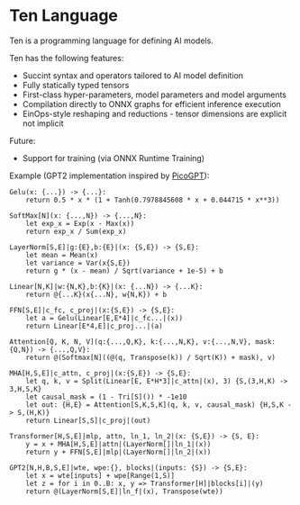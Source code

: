 # Ten Language

Ten is a programming language for defining AI models.

Ten has the following features:
* Succint syntax and operators tailored to AI model definition
* Fully statically typed tensors
* First-class hyper-parameters, model parameters and model arguments
* Compilation directly to ONNX graphs for efficient inference execution
* EinOps-style reshaping and reductions - tensor dimensions are explicit not implicit

Future:
* Support for training (via ONNX Runtime Training)

Example (GPT2 implementation inspired by [PicoGPT](https://github.com/jaymody/picoGPT)):

```ten
Gelu(x: {...}) -> {...}:
    return 0.5 * x * (1 + Tanh(0.7978845608 * x + 0.044715 * x**3))

SoftMax[N](x: {...,N}) -> {...,N}:
    let exp_x = Exp(x - Max(x))
    return exp_x / Sum(exp_x)

LayerNorm[S,E]|g:{E},b:{E}|(x: {S,E}) -> {S,E}:
    let mean = Mean(x)
    let variance = Var(x{S,E})
    return g * (x - mean) / Sqrt(variance + 1e-5) + b

Linear[N,K]|w:{N,K},b:{K}|(x: {...N}) -> {...K}:
    return @{...K}(x{...N}, w{N,K}) + b

FFN[S,E]|c_fc, c_proj|(x:{S,E}) -> {S,E}:
    let a = Gelu(Linear[E,E*4]|c_fc...|(x))
    return Linear[E*4,E]|c_proj...|(a)

Attention[Q, K, N, V](q:{...,Q,K}, k:{...,N,K}, v:{...,N,V}, mask:{Q,N}) -> {...,Q,V}:
    return @(Softmax[N]((@(q, Transpose(k)) / Sqrt(K)) + mask), v)

MHA[H,S,E]|c_attn, c_proj|(x:{S,E}) -> {S,E}:
    let q, k, v = Split(Linear[E, E*H*3]|c_attn|(x), 3) {S,(3,H,K) -> 3,H,S,K}
    let causal_mask = (1 - Tri[S]()) * -1e10
    let out: {H,E} = Attention[S,K,S,K](q, k, v, causal_mask) {H,S,K -> S,(H,K)}   
    return Linear[S,S]|c_proj|(out)

Transformer[H,S,E]|mlp, attn, ln_1, ln_2|(x: {S,E}) -> {S, E}:
    y = x + MHA[H,S,E]|attn|(LayerNorm[]|ln_1|(x))
    return y + FFN[S,E]|mlp|(LayerNorm[]|ln_2|(x))

GPT2[N,H,B,S,E]|wte, wpe:{}, blocks|(inputs: {S}) -> {S,E}:
    let x = wte[inputs] + wpe[Range(1,S)]
    let z = for i in 0..B: x, y => Transformer[H]|blocks[i]|(y)
    return @(LayerNorm[S,E]|ln_f|(x), Transpose(wte))
```